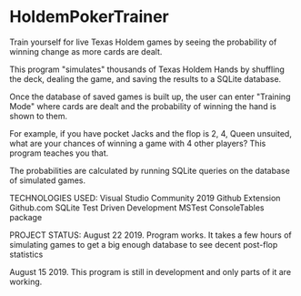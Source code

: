 # HoldemPokerTrainer
Train yourself for live Texas Holdem games by seeing the probability of winning change as more cards are dealt.

This program "simulates" thousands of Texas Holdem Hands by shuffling the deck, 
dealing the game, and saving the results to a SQLite database. 

Once the database of saved games is built up, the user can enter "Training Mode" where cards are dealt and the
probability of winning the hand is shown to them.

For example, if you have pocket Jacks and the flop is 2, 4, Queen unsuited, what are your chances
of winning a game with 4 other players? This program teaches you that.

The probabilities are calculated by running SQLite queries on the database of simulated games.

TECHNOLOGIES USED:
Visual Studio Community 2019
Github Extension
Github.com
SQLite
Test Driven Development
MSTest
ConsoleTables package

PROJECT STATUS:
August 22 2019. Program works. It takes a few hours of simulating games to get a big enough database to see decent post-flop statistics

August 15 2019. This program is still in development and only parts of it are working.
